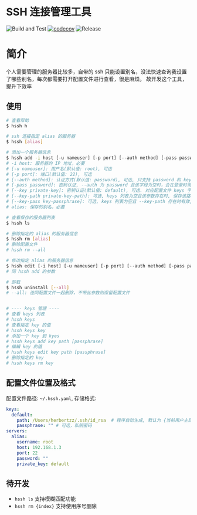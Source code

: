 # SSH 连接管理工具
![Build and Test](https://github.com/Herbertzz/hssh/workflows/Build%20and%20Test/badge.svg)
[![codecov](https://codecov.io/gh/Herbertzz/hssh/branch/master/graph/badge.svg)](https://codecov.io/gh/Herbertzz/hssh)
![Release](https://github.com/Herbertzz/hssh/workflows/Release/badge.svg?branch=master&event=release)
# 简介
个人需要管理的服务器比较多，自带的 ssh 只能设置别名，没法快速查询我设置了哪些别名，每次都需要打开配置文件进行查看，很是麻烦。
故开发这个工具，提升下效率
## 使用
```bash
# 查看帮助
$ hssh h

# ssh 连接指定 alias 的服务器
$ hssh [alias]

# 添加一个服务器信息
$ hssh add -i host [-u nameuser] [-p port] [--auth method] [-pass password] [--key private-key] [--key-path private-key] [--key-pass key-passphrase] alias
# -i host: 服务器的 IP 地址，必要
# [-u nameuser]: 用户名(默认值: root), 可选
# [-p port]: 端口(默认值: 22), 可选
# [--auth method]: 认证方式(默认值: password), 可选, 只支持 password 和 key
# [-pass password]: 密码认证, --auth 为 password 且该字段为空时，会在登录时询问用户输入密码
# [--key private-key]: 密钥认证(默认值: default), 可选. 对应配置文件 keys 字段
# [--key-path private-key-path]: 可选, keys 列表为空且该参数存在时, 保存该路径为默认私钥
# [--key-pass key-passphrase]: 可选, keys 列表为空且 --key-path 存在时有效, 设置私钥密码
# alias: 保存的别名，必要

# 查看保存的服务器列表
$ hssh ls

# 删除指定的 alias 的服务器信息
$ hssh rm [alias]
# 删除配置文件
# hssh rm --all

# 修改指定 alias 的服务器信息
$ hssh edit [-i host] [-u nameuser] [-p port] [--auth method] [-pass password] [--key private-key] alias
# 同 hssh add 的参数

# 卸载
$ hssh uninstall [--all]
# --all: 连同配置文件一起删除，不带此参数则保留配置文件


# ---- keys 管理 ----
# 查看 keys 列表
# hssh keys
# 查看指定 key 的值
# hssh keys key
# 添加一个 key 到 kyes
# hssh keys add key path [passphrase]
# 编辑 key 的值
# hssh keys edit key path [passphrase]
# 删除指定的 key
# hssh keys rm key
```

## 配置文件位置及格式
配置文件路径: `~/.hssh.yaml`, 存储格式:
```yaml
keys:
  default:
    path: /Users/herbertzz/.ssh/id_rsa  # 程序自动生成, 默认为 {当前用户主目录路径}/.ssh/id_rsa
    passphrase: "" # 可选，私钥密码
servers:
  alias:
    username: root
    host: 192.168.1.3
    port: 22
    password: ""
    private_key: default
```

## 待开发
* `hssh ls` 支持模糊匹配功能
* `hssh rm {index}` 支持使用序号删除